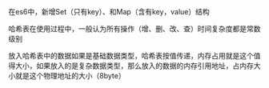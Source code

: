 在es6中，新增Set（只有key）、和Map（含有key，value）结构

哈希表在使用过程中，一般认为所有操作（增、删、改、查）时间复杂度都是常数级别

放入哈希表中的数据如果是基础数据类型，哈希表按值传递，内存占用就是这个值得大小，如果放入的是复杂数据类型，那么放入的数据的内存引用地址，占内存大小就是这个物理地址的大小（8byte）